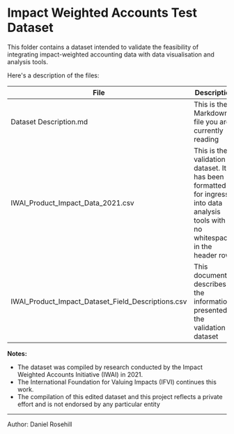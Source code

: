 # Impact Weighted Accounts Test Dataset

This folder contains a dataset intended to validate the feasibility of integrating impact-weighted accounting data with data visualisation and analysis tools.

Here's a description of the files:		

| File                                               | Description                                                  |
| -------------------------------------------------- | ------------------------------------------------------------ |
| Dataset Description.md                             | This is the Markdown file you are currently reading          |
| IWAI_Product_Impact_Data_2021.csv                  | This is the validation dataset. It has been formatted for ingress into data analysis tools with no whitespaces in the header row |
| IWAI_Product_Impact_Dataset_Field_Descriptions.csv | This document describes the information presented in the validation dataset |

**Notes:**

- The dataset was compiled by research conducted by the Impact Weighted Accounts Initiative (IWAI) in 2021. 
- The International Foundation for Valuing Impacts (IFVI) continues this work. 
- The compilation of this edited dataset and this project reflects a private effort and is not endorsed by any particular entity

---

Author: Daniel Rosehill